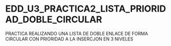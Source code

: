 # EDD_U3_PRACTICA2_LISTA_PRIORIDAD_DOBLE_CIRCULAR
PRACTICA REALIZANDO UNA LISTA DE DOBLE ENLACE DE FORMA CIRCULAR CON PRIORIDAD A LA INSERCJON EN 3 NIVELES
